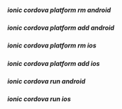 ##### ionic cordova platform rm android
##### ionic cordova platform add android
##### ionic cordova platform rm ios
##### ionic cordova platform add ios
##### ionic cordova run android
##### ionic cordova run ios
